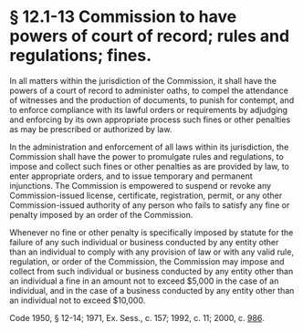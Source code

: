 # § 12.1-13 Commission to have powers of court of record; rules and regulations; fines.

<p>In all matters within the jurisdiction of the Commission, it shall have the powers of a court of record to administer oaths, to compel the attendance of witnesses and the production of documents, to punish for contempt, and to enforce compliance with its lawful orders or requirements by adjudging and enforcing by its own appropriate process such fines or other penalties as may be prescribed or authorized by law.</p><p>In the administration and enforcement of all laws within its jurisdiction, the Commission shall have the power to promulgate rules and regulations, to impose and collect such fines or other penalties as are provided by law, to enter appropriate orders, and to issue temporary and permanent injunctions. The Commission is empowered to suspend or revoke any Commission-issued license, certificate, registration, permit, or any other Commission-issued authority of any person who fails to satisfy any fine or penalty imposed by an order of the Commission.</p><p>Whenever no fine or other penalty is specifically imposed by statute for the failure of any such individual or business conducted by any entity other than an individual to comply with any provision of law or with any valid rule, regulation, or order of the Commission, the Commission may impose and collect from such individual or business conducted by any entity other than an individual a fine in an amount not to exceed $5,000 in the case of an individual, and in the case of a business conducted by any entity other than an individual not to exceed $10,000.</p><p>Code 1950, § 12-14; 1971, Ex. Sess., c. 157; 1992, c. 11; 2000, c. <a href='http://lis.virginia.gov/cgi-bin/legp604.exe?001+ful+CHAP0986'>986</a>.</p>